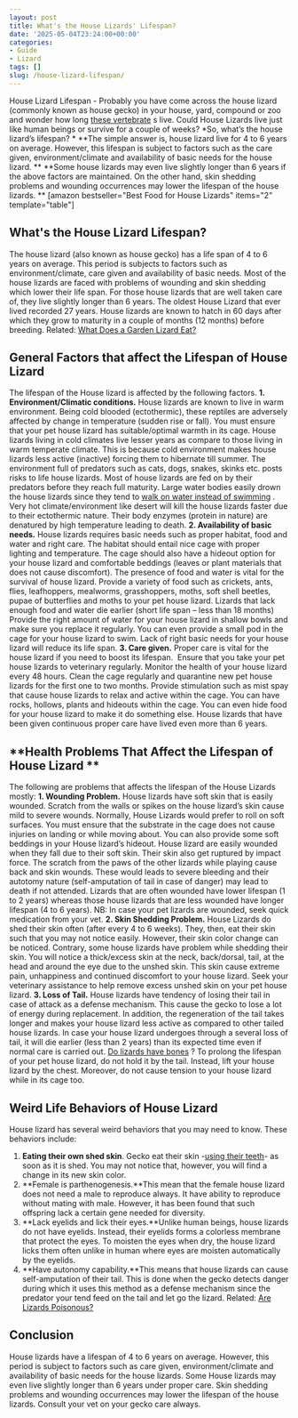 ```yaml
---
layout: post
title: What's the House Lizards' Lifespan?
date: '2025-05-04T23:24:00+00:00'
categories:
- Guide
- Lizard
tags: []
slug: /house-lizard-lifespan/
---
```


House Lizard Lifespan - Probably you have come across the house lizard (commonly known as house gecko) in your house, yard, compound or zoo and wonder how long
[these vertebrate](https://pestpolicy.com/are-lizards-vertebrates-or-invertebrates/)
s live. Could House Lizards live just like human beings or survive for a couple of weeks?
*So, what’s the house lizard’s lifespan? *
**The simple answer is, house lizard live for 4 to 6 years on average. However, this lifespan is subject to factors such as the care given, environment/climate and availability of basic needs for the house lizard. **
**Some house lizards may even live slightly longer than 6 years if the above factors are maintained. On the other hand, skin shedding problems and wounding occurrences may lower the lifespan of the house lizards. **
[amazon bestseller="Best Food for House Lizards" items="2" template="table"]
## What's the House Lizard Lifespan?
The house lizard (also known as house gecko) has a life span of 4 to 6 years on average. This period is subjects to factors such as environment/climate, care given and availability of basic needs.
Most of the house lizards are faced with problems of wounding and skin shedding which lower their life span. For those house lizards that are well taken care of, they live slightly longer than 6 years.
The oldest House Lizard that ever lived recorded 27 years. House lizards are known to hatch in 60 days after which they grow to maturity in a couple of months (12 months) before breeding.
Related:
[What Does a Garden Lizard Eat?](https://pestpolicy.com/what-does-a-garden-lizard-eat/)
## **General Factors that affect the Lifespan of House Lizard**
The lifespan of the House lizard is affected by the following factors.
**1. Environment/Climatic conditions.**
House lizards are known to live in warm environment. Being cold blooded (ectothermic), these reptiles are adversely affected by change in temperature (sudden rise or fall). You must ensure that your pet house lizard has suitable/optimal warmth in its cage.
House lizards living in cold climates live lesser years as compare to those living in warm temperate climate. This is because cold environment makes house lizards less active (inactive) forcing them to hibernate till summer.
The environment full of predators such as cats, dogs, snakes, skinks etc. posts risks to life house lizards. Most of house lizards are fed on by their predators before they reach full maturity. Large water bodies easily drown the house lizards since they tend to
[walk on water instead of swimming](https://pestpolicy.com/can-lizards-swim/)
.
Very hot climate/environment like desert will kill the house lizards faster due to their ectothermic nature. Their body enzymes (protein in nature) are denatured by high temperature leading to death.
**2. Availability of basic needs.**
House lizards requires basic needs such as proper habitat, food and water and right care. The habitat should entail nice cage with proper lighting and temperature. The cage should also have a hideout option for your house lizard and comfortable beddings (leaves or plant materials that does not cause discomfort).
The presence of food and water is vital for the survival of house lizard. Provide a variety of food such as crickets, ants, flies, leafhoppers, mealworms, grasshoppers, moths, soft shell beetles, pupae of butterflies and moths to your pet house lizard. Lizards that lack enough food and water die earlier (short life span – less than 18 months)
Provide the right amount of water for your house lizard in shallow bowls and make sure you replace it regularly. You can even provide a small pod in the cage for your house lizard to swim. Lack of right basic needs for your house lizard will reduce its life span.
**3. Care given.**
Proper care is vital for the house lizard if you need to boost its lifespan.  Ensure that you take your pet house lizards to veterinary regularly. Monitor the health of your house lizard every 48 hours. Clean the cage regularly and quarantine new pet house lizards for the first one to two months.
Provide stimulation such as mist spay that cause house lizards to relax and active within the cage. You can have rocks, hollows, plants and hideouts within the cage. You can even hide food for your house lizard to make it do something else.
House lizards that have been given continuous proper care have lived even more than 6 years.
## **Health Problems That Affect the Lifespan of House Lizard **
The following are problems that affects the lifespan of the House Lizards mostly:
**1. Wounding Problem.**
House lizards have soft skin that is easily wounded. Scratch from the walls or spikes on the house lizard’s skin cause mild to severe wounds.
Normally, House Lizards would prefer to roll on soft surfaces. You must ensure that the substrate in the cage does not cause injuries on landing or while moving about. You can also provide some soft beddings in your House lizard’s hideout.
House lizard are easily wounded when they fall due to their soft skin. Their skin also get ruptured by impact force. The scratch from the paws of the other lizards while playing cause back and skin wounds. These would leads to severe bleeding and their autotomy nature (self-amputation of tail in case of danger) may lead to death if not attended.
Lizards that are often wounded have lower lifespan (1 to 2 years) whereas those house lizards that are less wounded have longer lifespan (4 to 6 years). NB: In case your pet lizards are wounded, seek quick medication from your vet.
**2. Skin Shedding Problem.**
House Lizards do shed their skin often (after every 4 to 6 weeks). They, then, eat their skin such that you may not notice easily. However, their skin color change can be noticed.
Contrary, some house lizards have problem while shedding their skin. You will notice a thick/excess skin at the neck, back/dorsal, tail, at the head and around the eye due to the unshed skin. This skin cause extreme pain, unhappiness and continued discomfort to your house lizard.
Seek your veterinary assistance to help remove excess unshed skin on your pet house lizard.
**3. Loss of Tail.**
House lizards have tendency of losing their tail in case of attack as a defense mechanism. This cause the gecko to lose a lot of energy during replacement. In addition, the regeneration of the tail takes longer and makes your house lizard less active as compared to other tailed house lizards.
In case your house lizard undergoes through a several loss of tail, it will die earlier (less than 2 years) than its expected time even if normal care is carried out.
[Do lizards have bones](https://pestpolicy.com/do-lizards-have-bones/)
?
To prolong the lifespan of your pet house lizard, do not hold it by the tail. Instead, lift your house lizard by the chest. Moreover, do not cause tension to your house lizard while in its cage too.
## Weird Life Behaviors of House Lizard
House lizard has several weird behaviors that you may need to know. These behaviors include:
1. **Eating their own shed skin**. Gecko eat their skin -[using their teeth](https://pestpolicy.com/do-lizards-have-teeth/)- as soon as it is shed. You may not notice that, however, you will find a change in its new skin color.
2. **Female is parthenogenesis.**This mean that the female house lizard does not need a male to reproduce always. It have ability to reproduce without mating with male. However, it has been found that such offspring lack a certain gene needed for diversity.
3. **Lack eyelids and lick their eyes.**Unlike human beings, house lizards do not have eyelids. Instead, their eyelids forms a colorless membrane that protect the eyes. To moisten the eyes when dry, the house lizard licks them often unlike in human where eyes are moisten automatically by the eyelids.
4. **Have autonomy capability.**This means that house lizards can cause self-amputation of their tail. This is done when the gecko detects danger during which it uses this method as a defense mechanism since the predator your tend feed on the tail and let go the lizard.
Related:
[Are Lizards Poisonous?](https://pestpolicy.com/are-lizards-poisonous/)
## Conclusion
House lizards have a lifespan of 4 to 6 years on average. However, this period is subject to factors such as care given, environment/climate and availability of basic needs for the house lizards.
Some House lizards may even live slightly longer than 6 years under proper care. Skin shedding problems and wounding occurrences may lower the lifespan of the house lizards. Consult your vet on your gecko care always.
